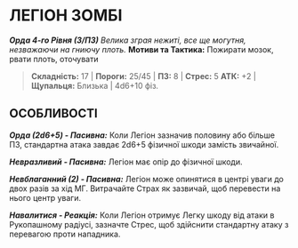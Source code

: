 ﻿# ЛЕГІОН ЗОМБІ

***Орда 4-го Рівня (3/ПЗ)***
*Велика зграя нежиті, все ще могутня, незважаючи на гниючу плоть.*
**Мотиви та Тактика:** Пожирати мозок, рвати плоть, оточувати

> **Складність:** 17 | **Пороги:** 25/45 | **ПЗ:** 8 | **Стрес:** 5
> **АТК:** +2 | **Щупальця:** Близька | 4d6+10 фіз.

## ОСОБЛИВОСТІ

***Орда (2d6+5) - Пасивна:*** Коли Легіон зазначив половину або більше ПЗ, стандартна атака завдає 2d6+5 фізичної шкоди замість звичайної.

***Невразливий - Пасивна:*** Легіон має опір до фізичної шкоди.

***Невблаганний (2) - Пасивна:*** Легіон може опинятися в центрі уваги до двох разів за хід МГ. Витрачайте Страх як зазвичай, щоб перевести на нього центр уваги.

***Навалитися - Реакція:*** Коли Легіон отримує Легку шкоду від атаки в Рукопашному радіусі, зазначте Стрес, щоб здійснити стандартну атаку з перевагою проти нападника.